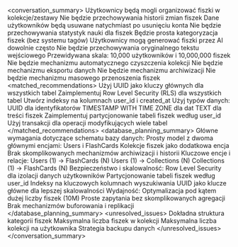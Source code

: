 <conversation_summary>
<decisions>
Użytkownicy będą mogli organizować fiszki w kolekcje/zestawy
Nie będzie przechowywania historii zmian fiszek
Dane użytkowników będą usuwane natychmiast po usunięciu konta
Nie będzie przechowywania statystyk nauki dla fiszek
Będzie prosta kategoryzacja fiszek (bez systemu tagów)
Użytkownicy mogą generować fiszki przez AI dowolnie często
Nie będzie przechowywania oryginalnego tekstu wejściowego
Przewidywana skala: 10,000 użytkowników i 10,000,000 fiszek
Nie będzie mechanizmu automatycznego czyszczenia kolekcji
Nie będzie mechanizmu eksportu danych
Nie będzie mechanizmu archiwizacji
Nie będzie mechanizmu masowego przenoszenia fiszek
</decisions>
<matched_recommendations>
Użyj UUID jako kluczy głównych dla wszystkich tabel
Zaimplementuj Row Level Security (RLS) dla wszystkich tabel
Utwórz indeksy na kolumnach user_id i created_at
Użyj typów danych:
UUID dla identyfikatorów
TIMESTAMP WITH TIME ZONE dla dat
TEXT dla treści fiszek
Zaimplementuj partycjonowanie tabeli fiszek według user_id
Użyj transakcji dla operacji modyfikujących wiele tabel
</matched_recommendations>
<database_planning_summary>
Główne wymagania dotyczące schematu bazy danych:
Prosty model z dwoma głównymi encjami: Users i FlashCards
Kolekcje fiszek jako dodatkowa encja
Brak skomplikowanych mechanizmów archiwizacji i historii
Kluczowe encje i relacje:
Users (1) -> FlashCards (N)
Users (1) -> Collections (N)
Collections (1) -> FlashCards (N)
Bezpieczeństwo i skalowalność:
Row Level Security dla izolacji danych użytkowników
Partycjonowanie tabeli fiszek według user_id
Indeksy na kluczowych kolumnach wyszukiwania
UUID jako klucze główne dla lepszej skalowalności
Wydajność:
Optymalizacja pod kątem dużej liczby fiszek (10M)
Proste zapytania bez skomplikowanych agregacji
Brak mechanizmów buforowania i replikacji
</database_planning_summary>
<unresolved_issues>
Dokładna struktura kategorii fiszek
Maksymalna liczba fiszek w kolekcji
Maksymalna liczba kolekcji na użytkownika
Strategia backupu danych
</unresolved_issues>
</conversation_summary>